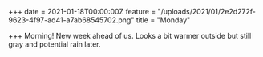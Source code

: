 +++
date = 2021-01-18T00:00:00Z
feature = "/uploads/2021/01/2e2d272f-9623-4f97-ad41-a7ab68545702.png"
title = "Monday"

+++
Morning! New week ahead of us. Looks a bit warmer outside but still gray and potential rain later.